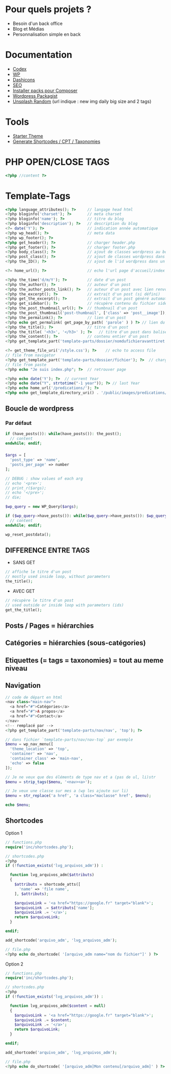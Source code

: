 # Pour quels projets ?
- Besoin d'un back office
- Blog et Médias
- Personnalisation simple en back

# Documentation
- [Codex](https://codex.wordpress.org/)
- [WP](https://developer.wordpress.org/reference/)
- [Dashicons](https://developer.wordpress.org/resource/dashicons/#media-video)
- [SEO](https://www.wpbeginner.com/wordpress-seo/)
- [Installer packs pour Composer](https://packagist.org/)
- [Wordpress Packagist](https://wpackagist.org/)
- [Unsplash Random](https://source.unsplash.com/daily/1600x900/?nature,water) (url indique : new img daily big size and 2 tags)

# Tools
- [Starter Theme](https://underscores.me/)
- [Generate Shortcodes / CPT / Taxonomies](https://generatewp.com/)

# PHP OPEN/CLOSE TAGS
```php
<?php //content ?>
```

# Template-Tags
```php
<?php language_attributes(); ?>     // langage head html
<?php bloginfo('charset'); ?>       // meta charset
<?php bloginfo('name'); ?>          // titre du blog
<?php bloginfo('description'); ?>   // description du blog
<?= date('Y'); ?>                   // indication année automatique
<?php wp_head(); ?>                 // meta data
<?php wp_footer(); ?>
<?php get_header(); ?>              // charger header.php
<?php get_footer(); ?>              // charger footer.php
<?php body_class(); ?>              // ajout de classes wordpress au body pour css/js
<?php post_class(); ?>              // ajout de classes wordpress dans un post
<?php the_ID(); ?>                  // ajout de l'id wordpress dans un post

<?= home_url(); ?>                  // echo l'url page d'accueil/index

<?php the_time('d/m/Y'); ?>         // date d'un post
<?php the_author(); ?>              // auteur d'un post
<?php the_author_posts_link(); ?>   // auteur d'un post avec lien renvoyant vers tous les posts de l'auteur
<?php the_excerpt(); ?>             // extrait d'un post (si défini)
<?php get_the_excerpt(); ?>         // extrait d'un post généré automatiquement si aucun défini et si dans wp loop
<?php get_sidebar(); ?>             // récupère contenu du fichier sidebar.php
<?php the_post_thumbnail_url(); ?>  // thumbnail d'un post
<?php the_post_thumbnail('post-thumbnail', ['class' => 'post__image']); ?> // avec classe
<?php the_permalink(); ?>           // lien d'un post
<?php echo get_permalink( get_page_by_path( 'parole' ) ) ?> // lien du post avec chemin https://nomdusite/parole
<?php the_title(); ?>               // titre d'un post
<?php the_title( '<h3>', '</h3>' ); ?>   // titre d'un post dans balise <h3>
<?php the_content(); ?>             // contenu entier d'un post
<?php get_template_part('template-parts/dossier/nomdufichieravanttiret', 'nomdufichieraprestiret'); ?>       // contenu d'un fichier dans dossier indiqué dans dossier template-parts

<?= get_theme_file_uri('/style.css'); ?>    // echo to access file
// file from navigator
<?php get_template_part('template-parts/dossier/fichier'); ?>  // charger template custom
// file from paste
<?php echo "Je suis index.php"; ?>  // retrouver page

<?php echo date('Y'); ?>  // current Year
<?php echo date("Y", strtotime("-1 year")); ?> // last Year
<?php echo home_url('/predications/'); ?>
<?php echo get_template_directory_uri() . '/public/images/predications/preach.jpg' ?>
```

## Boucle de wordpress
### Par défaut
```php
if (have_posts()): while(have_posts()): the_post();
  // content
endwhile; endif;
```
###
```php
$args = [
  'post_type' => 'name',
  'posts_per_page' => number
];

// DEBUG : show values of each arg
// echo '<pre>';
// print_r($args);
// echo '</pre>';
// die;

$wp_query = new WP_Query($args);

if ($wp_query->have_posts()): while($wp_query->have_posts()): $wp_query->the_post();
  // content
endwhile; endif;

wp_reset_postdata();
```

## DIFFERENCE ENTRE TAGS
- SANS GET
```php
// affiche le titre d'un post
// mostly used inside loop, without parameters
the_title();
```
- AVEC GET
```php
// récupère le titre d'un post
// used outside or inside loop with parameters (ids)
get_the_title();
```

## Posts / Pages = hiérarchies
## Catégories = hiérarchies (sous-catégories)
## Etiquettes (= tags = taxonomies) = tout au meme niveau

## Navigation
```php
// code de départ en html
<nav class="main-nav">
  <a href="#">Catégories</a>
  <a href="#">A propos</a>
  <a href="#">Contact</a>
</nav>
<!-- remplacé par -->
<?php get_template_part('template-parts/nav/nav', 'top'); ?>
```
```php
// dans fichier `template-parts/nav/nav-top` par exemple
$menu = wp_nav_menu([
  'theme_location' => 'top',
  'container' => 'nav',
  'container_class' => 'main-nav',
  'echo' => false
]);

// Je ne veux que des éléments de type nav et a (pas de ul, li)str
$menu = strip_tags($menu, '<nav><a>');

// Je veux une classe sur mes a (wp les ajoute sur li)
$menu = str_replace('a href', 'a class="maclasse" href', $menu);

echo $menu;
```

## Shortcodes
Option 1
```php
// functions.php
require('inc/shortcodes.php');

// shortcodes.php
<?php
if (!function_exists('lvg_arquivos_adm')) :

  function lvg_arquivos_adm($attributs)
  {
    $attributs = shortcode_atts([
      'name' => 'file name',
    ], $attributs);

    $arquivoLink = '<a href="https://google.fr" target="blank">';
    $arquivoLink .= $attributs['name'];
    $arquivoLink .= '</a>';
    return $arquivoLink;
  }

endif;

add_shortcode('arquivo_adm', 'lvg_arquivos_adm');

// file.php
<?php echo do_shortcode( '[arquivo_adm name="nom du fichier"]' ) ?>
```

Option 2
```php
// functions.php
require('inc/shortcodes.php');

// shortcodes.php
<?php
if (!function_exists('lvg_arquivos_adm')) :

  function lvg_arquivos_adm($content = null)
  {
    $arquivoLink = '<a href="https://google.fr" target="blank">';
    $arquivoLink .= $content;
    $arquivoLink .= '</a>';
    return $arquivoLink;
  }

endif;

add_shortcode('arquivo_adm', 'lvg_arquivos_adm');

// file.php
<?php echo do_shortcode( '[arquivo_adm]Mon contenu[/arquivo_adm]' ) ?>
```
